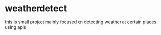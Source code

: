 # weatherdetect
this is small project mainly focused on detecting weather at certain places using apis
